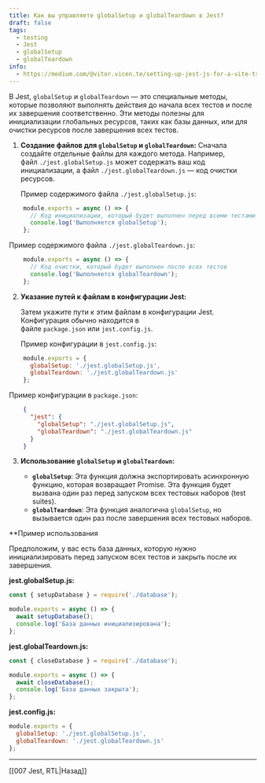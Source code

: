```yaml
---
title: Как вы управляете globalSetup и globalTeardown в Jest?
draft: false
tags:
  - testing
  - Jest
  - globalSetup
  - globalTeardown
info:
  - https://medium.com/@vitor.vicen.te/setting-up-jest-js-for-a-vite-ts-js-react-project-the-ultimate-guide-7816f4c8b738
---
```

 В Jest, `globalSetup` и `globalTeardown` — это специальные методы, которые позволяют выполнять действия до начала всех тестов и после их завершения соответственно. Эти методы полезны для инициализации глобальных ресурсов, таких как базы данных, или для очистки ресурсов после завершения всех тестов.

1. **Создание файлов для `globalSetup` и `globalTeardown`:**
    Сначала создайте отдельные файлы для каждого метода. Например, файл `./jest.globalSetup.js` может содержать ваш код инициализации, а файл `./jest.globalTeardown.js` — код очистки ресурсов.
    
   Пример содержимого файла `./jest.globalSetup.js`:
    
```javascript
    module.exports = async () => {
      // Код инициализации, который будет выполнен перед всеми тестами
      console.log('Выполняется globalSetup');
    };
```

   Пример содержимого файла `./jest.globalTeardown.js`:
    
```javascript
    module.exports = async () => {
      // Код очистки, который будет выполнен после всех тестов
      console.log('Выполняется globalTeardown');
    };
```

2. **Указание путей к файлам в конфигурации Jest:**
    
   Затем укажите пути к этим файлам в конфигурации Jest. Конфигурация обычно находится в файле `package.json` или `jest.config.js`.
    
   Пример конфигурации в `jest.config.js`:
    
```javascript
    module.exports = {
      globalSetup: './jest.globalSetup.js',
      globalTeardown: './jest.globalTeardown.js'
    };
```
    
   Пример конфигурации в `package.json`:
   
```json
    {
      "jest": {
        "globalSetup": "./jest.globalSetup.js",
        "globalTeardown": "./jest.globalTeardown.js"
      }
    }
```

3. **Использование `globalSetup` и `globalTeardown`:**
    
    - **`globalSetup`**: Эта функция должна экспортировать асинхронную функцию, которая возвращает Promise. Эта функция будет вызвана один раз перед запуском всех тестовых наборов (test suites).
    - **`globalTeardown`**: Эта функция аналогична `globalSetup`, но вызывается один раз после завершения всех тестовых наборов.

**Пример использования

Предположим, у вас есть база данных, которую нужно инициализировать перед запуском всех тестов и закрыть после их завершения.

**jest.globalSetup.js:**
```javascript
const { setupDatabase } = require('./database');

module.exports = async () => {
  await setupDatabase();
  console.log('База данных инициализирована');
};
```

**jest.globalTeardown.js:**
```javascript
const { closeDatabase } = require('./database');

module.exports = async () => {
  await closeDatabase();
  console.log('База данных закрыта');
};
```

**jest.config.js:**
```javascript
module.exports = {
  globalSetup: './jest.globalSetup.js',
  globalTeardown: './jest.globalTeardown.js'
};
```

____

[[007 Jest, RTL|Назад]]